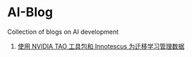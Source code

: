# AI-Blog
Collection of blogs on AI development


1. [使用 NVIDIA TAO 工具包和 Innotescus 为迁移学习管理数据](1.使用NVIDIA_TAO工具包和Innotescus为迁移学习管理数据/1.使用NVIDIA_TAO工具包和Innotescus为迁移学习管理数据.md)